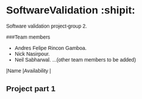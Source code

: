 # SoftwareValidation :shipit:
Software validation project-group 2.

###Team members
- Andres Felipe Rincon Gamboa.
- Nick Nasirpour.
- Neil Sabharwal. 
...(other team members to be added)

|Name    |Availability     |

## Project part 1


<!doctype html>
<html>
<head>
    <title>Timetable</title>
    <style type="text/css">
    body
    {
        font-family: arial;
    }

    th,td
    {
        margin: 0;
        text-align: center;
        border-collapse: collapse;
        outline: 1px solid #e3e3e3;
    }

    td
    {
        padding: 5px 10px;
    }

    th
    {
        background: #666;
        color: white;
        padding: 5px 10px;
    }

    td:hover
    {
        cursor: pointer;
        background: #666;
        color: white;
    }
    </style>

</head>
<body>
    <table width="80%" align="center" >
    <div id="head_nav">
    <tr>
        <th>Time</th>
        <th>Monday</th>
        <th>Tuesday</th>
        <th>Wednesday</th>
        <th>Thrusday</th>
        <th>Friday</th>
        <th>Saturday</th>
    </tr>
</div>  

    <tr>
        <th>10:00 - 11:00</th>
        
            <td>Physics-1</td>
            <td>English</td>
            <td title="No Class" class="Holiday"></td>
            <td>Chemestry-1</td>
            <td>Alzebra</td>
            <td>Physical</td>
        </div>
    </tr>

    <tr>
        <th>11:00 - 12:00</td>
        
            <td>Math-2</td>
            <td>Chemestry-2</td>
            <td>Physics-1</td>
            <td>Hindi</td>
            <td>English</td>
            <td>Soft Skill</td>
        </div>
    </tr>

    <tr>
        <th>12:00 - 01:00</td>
        
            <td>Hindi</td>
            <td>English</td>
            <td>Math-1</td>
            <td>Chemistry</td>
            <td>Physics</td>
            <td>Chem.Lab</td>

        </div>
    </tr>

    <tr>
        <th>01:00 - 02:00</td>
        
            <td>Cumm. Skill</td>
            <td>Sports</td>
            <td>English</td>
            <td>Computer Lab</td>
            <td>Header</td>
            <td>Header</td>

        </div>
    </tr>

    <tr>
        <th>02:00 - 03:00</td>
        
            <td>Header</td>
            <td>Header</td>
            <td>Header</td>
            <td>Header</td>
            <td>Header</td>
            <td>Header</td>
        </div>
    </tr>
</table>
